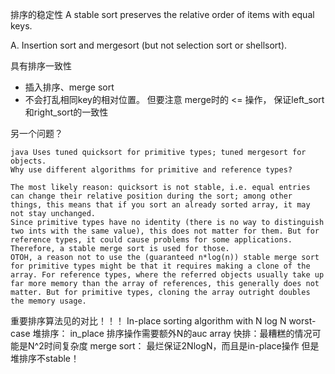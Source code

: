 排序的稳定性
A stable sort preserves the relative order of items with equal keys.

A. Insertion sort and mergesort (but not selection sort or shellsort).


具有排序一致性
- 插入排序、merge sort
- 不会打乱相同key的相对位置。 但要注意 merge时的 <= 操作，
保证left_sort和right_sort的一致性

另一个问题？

    java Uses tuned quicksort for primitive types; tuned mergesort for objects.
    Why use different algorithms for primitive and reference types?

    The most likely reason: quicksort is not stable, i.e. equal entries can change their relative position during the sort; among other things, this means that if you sort an already sorted array, it may not stay unchanged.
    Since primitive types have no identity (there is no way to distinguish two ints with the same value), this does not matter for them. But for reference types, it could cause problems for some applications. Therefore, a stable merge sort is used for those.
    OTOH, a reason not to use the (guaranteed n*log(n)) stable merge sort for primitive types might be that it requires making a clone of the array. For reference types, where the referred objects usually take up far more memory than the array of references, this generally does not matter. But for primitive types, cloning the array outright doubles the memory usage.


重要排序算法见的对比！！！
    In-place sorting algorithm with N log N worst-case
        堆排序： in_place 排序操作需要额外N的auc array
        快排：最糟糕的情况可能是N^2时间复杂度
        merge sort： 最烂保证2NlogN，而且是in-place操作
但是堆排序不stable！